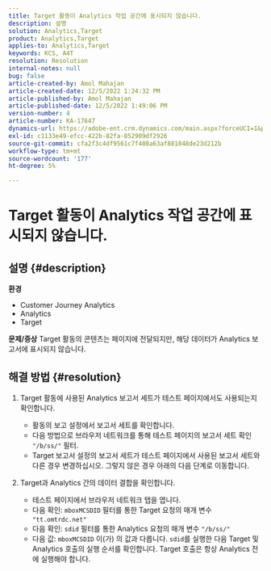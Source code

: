 ```yaml
---
title: Target 활동이 Analytics 작업 공간에 표시되지 않습니다.
description: 설명
solution: Analytics,Target
product: Analytics,Target
applies-to: Analytics,Target
keywords: KCS, A4T
resolution: Resolution
internal-notes: null
bug: false
article-created-by: Amol Mahajan
article-created-date: 12/5/2022 1:24:32 PM
article-published-by: Amol Mahajan
article-published-date: 12/5/2022 1:49:06 PM
version-number: 4
article-number: KA-17647
dynamics-url: https://adobe-ent.crm.dynamics.com/main.aspx?forceUCI=1&pagetype=entityrecord&etn=knowledgearticle&id=85246e21-a074-ed11-81ab-6045bd0061cb
exl-id: c1133e49-efcc-422b-82fa-852909df2926
source-git-commit: cfa2f3c4df9561c7f408a63af881848de23d212b
workflow-type: tm+mt
source-wordcount: '177'
ht-degree: 5%

---
```


# Target 활동이 Analytics 작업 공간에 표시되지 않습니다.

## 설명 {#description}

<b>환경</b>
- Customer Journey Analytics
- Analytics
- Target



<b>문제/증상</b>
Target 활동의 콘텐츠는 페이지에 전달되지만, 해당 데이터가 Analytics 보고서에 표시되지 않습니다.


## 해결 방법 {#resolution}


1. Target 활동에 사용된 Analytics 보고서 세트가 테스트 페이지에서도 사용되는지 확인합니다.

   - 활동의 보고 설정에서 보고서 세트를 확인합니다.
   - 다음 방법으로 브라우저 네트워크를 통해 테스트 페이지의 보고서 세트 확인 `"/b/ss/"` 필터.
   - Target 보고서 설정의 보고서 세트가 테스트 페이지에서 사용된 보고서 세트와 다른 경우 변경하십시오. 그렇지 않은 경우 아래의 다음 단계로 이동합니다.
2. Target과 Analytics 간의 데이터 결합을 확인합니다.

   - 테스트 페이지에서 브라우저 네트워크 탭을 엽니다.
   - 다음 확인: `mboxMCSDID` 필터를 통한 Target 요청의 매개 변수 `"tt.omtrdc.net"`
   - 다음 확인: `sdid` 필터를 통한 Analytics 요청의 매개 변수 `"/b/ss/"`
   - 다음 값: `mboxMCSDID` 이(가) 의 값과 다릅니다. `sdid`를 실행한 다음 Target 및 Analytics 호출의 실행 순서를 확인합니다. Target 호출은 항상 Analytics 전에 실행해야 합니다.
